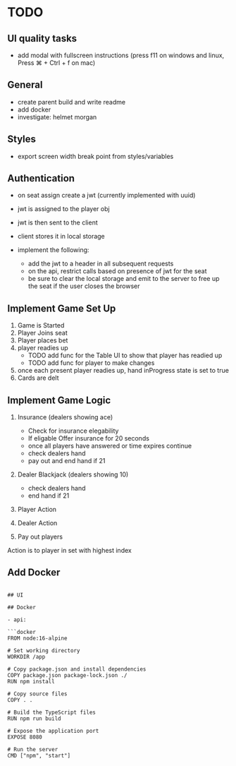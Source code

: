 # TODO

## UI quality tasks

- add modal with fullscreen instructions (press f11 on windows and linux, Press ⌘ + Ctrl + f on mac)

## General

- create parent build and write readme
- add docker
- investigate: helmet morgan

## Styles

- export screen width break point from styles/variables

## Authentication

- on seat assign create a jwt (currently implemented with uuid)
- jwt is assigned to the player obj
- jwt is then sent to the client
- client stores it in local storage

- implement the following:
  - add the jwt to a header in all subsequent requests
  - on the api, restrict calls based on presence of jwt for the seat
  - be sure to clear the local storage and emit to the server to free up the seat if the user closes the browser

## Implement Game Set Up

1. Game is Started
2. Player Joins seat
3. Player places bet
4. player readies up
   - TODO add func for the Table UI to show that player has readied up
   - TODO add func for player to make changes
5. once each present player readies up, hand inProgress state is set to true
6. Cards are delt

## Implement Game Logic

1. Insurance (dealers showing ace)

   - Check for insurance elegability
   - If eligable Offer insurance for 20 seconds
   - once all players have answered or time expires continue
   - check dealers hand
   - pay out and end hand if 21

2. Dealer Blackjack (dealers showing 10)

   - check dealers hand
   - end hand if 21

3. Player Action

4. Dealer Action

5. Pay out players

Action is to player in set with highest index

## Add Docker

````

## UI

## Docker

- api:

```docker
FROM node:16-alpine

# Set working directory
WORKDIR /app

# Copy package.json and install dependencies
COPY package.json package-lock.json ./
RUN npm install

# Copy source files
COPY . .

# Build the TypeScript files
RUN npm run build

# Expose the application port
EXPOSE 8080

# Run the server
CMD ["npm", "start"]
````
